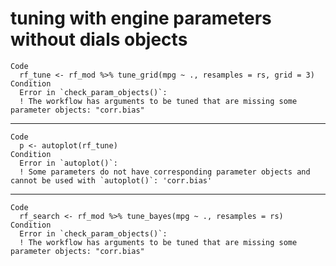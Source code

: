 # tuning with engine parameters without dials objects

    Code
      rf_tune <- rf_mod %>% tune_grid(mpg ~ ., resamples = rs, grid = 3)
    Condition
      Error in `check_param_objects()`:
      ! The workflow has arguments to be tuned that are missing some parameter objects: "corr.bias"

---

    Code
      p <- autoplot(rf_tune)
    Condition
      Error in `autoplot()`:
      ! Some parameters do not have corresponding parameter objects and cannot be used with `autoplot()`: 'corr.bias'

---

    Code
      rf_search <- rf_mod %>% tune_bayes(mpg ~ ., resamples = rs)
    Condition
      Error in `check_param_objects()`:
      ! The workflow has arguments to be tuned that are missing some parameter objects: "corr.bias"

